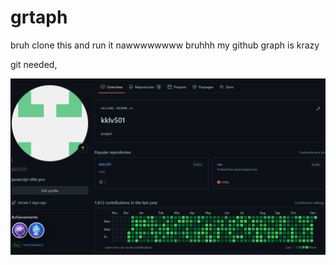 # grtaph

bruh clone this and run it nawwwwwwww bruhhh my github graph is krazy

git needed,

![graph](./graph.png)
